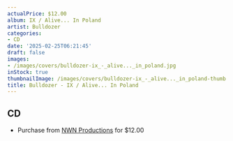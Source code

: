```yaml
---
actualPrice: $12.00
album: IX / Alive... In Poland
artist: Bulldozer
categories:
- CD
date: '2025-02-25T06:21:45'
draft: false
images:
- /images/covers/bulldozer-ix_-_alive..._in_poland.jpg
inStock: true
thumbnailImage: /images/covers/bulldozer-ix_-_alive..._in_poland-thumb.jpg
title: Bulldozer - IX / Alive... In Poland
---
```


## CD
* Purchase from [NWN Productions](http://shop.nwnprod.com/index.php?route=product/product&path=93&product_id=60257&sort=pd.name&order=ASC) for $12.00
